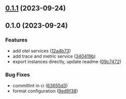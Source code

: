 

## [0.1.1](https://github.com/ignaciojcano/nestjs-opentelemetry/compare/0.1.0...0.1.1) (2023-09-24)

## 0.1.0 (2023-09-24)


### Features

* add otel services ([12a4b73](https://github.com/ignaciojcano/nestjs-opentelemetry/commit/12a4b73b34104338059d741d7f21a2f1e6647b07))
* add trace and metric service ([340419b](https://github.com/ignaciojcano/nestjs-opentelemetry/commit/340419b70d5843abbf4933bba2678ce94d61ebd5))
* export instances directly, update readme ([09c7472](https://github.com/ignaciojcano/nestjs-opentelemetry/commit/09c7472763ddbbcfd63d5ae012e2270cd9d620a8))


### Bug Fixes

* commitlint in ci ([63655d3](https://github.com/ignaciojcano/nestjs-opentelemetry/commit/63655d347a1fff77bb32bdb2b1da8a6e61d5ed51))
* format configuration ([9ed6f38](https://github.com/ignaciojcano/nestjs-opentelemetry/commit/9ed6f38182332d14042ae105e470461e454986df))